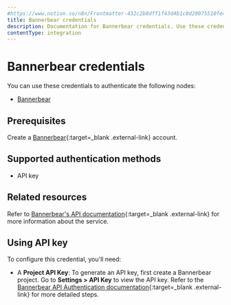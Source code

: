 ```yaml
---
#https://www.notion.so/n8n/Frontmatter-432c2b8dff1f43d4b1c8d20075510fe4
title: Bannerbear credentials
description: Documentation for Bannerbear credentials. Use these credentials to authenticate Bannerbear in n8n, a workflow automation platform.
contentType: integration
---
```


# Bannerbear credentials

You can use these credentials to authenticate the following nodes:

- [Bannerbear](/integrations/builtin/app-nodes/n8n-nodes-base.bannerbear/)

## Prerequisites

Create a [Bannerbear](https://www.BannerBear.com/){:target=_blank .external-link} account.

## Supported authentication methods

- API key

## Related resources

Refer to [Bannerbear's API documentation](https://developers.bannerbear.com/){:target=_blank .external-link} for more information about the service.

## Using API key

To configure this credential, you'll need:

- A **Project API Key**: To generate an API key, first create a Bannerbear project. Go to **Settings > API Key** to view the API key. Refer to the [Bannerbear API Authentication documentation](https://developers.bannerbear.com/#authentication){:target=_blank .external-link} for more detailed steps.


